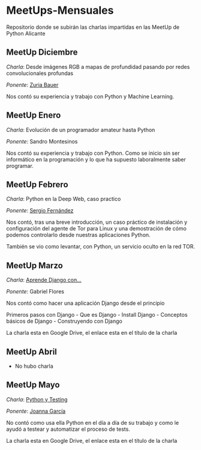 # MeetUps-Mensuales

Repositorio donde se subirán las charlas impartidas en las MeetUp de Python Alicante

## MeetUp Diciembre

_Charla_: Desde imágenes RGB a mapas de profundidad pasando por redes convolucionales profundas

_Ponente_: [Zuria Bauer](https://twitter.com/zuriich92)

Nos contó su experiencia y trabajo con Python y Machine Learning.

## MeetUp Enero

_Charla_: Evolución de un programador amateur hasta Python

_Ponente_: Sandro Montesinos

Nos contó su experiencia y trabajo con Python. Como se inicio sin ser
informático en la programación y lo que ha supuesto laboralmente saber
programar.

## MeetUp Febrero

_Charla_:
Python en la Deep Web, caso practico

_Ponente_: [Sergio Fernández](mailto:serfer2@gmail.com)

Nos contó, tras una breve introducción, un caso práctico de instalación y
configuración del agente de Tor para Linux y una demostración de cómo podemos
controlarlo desde nuestras aplicaciones Python.

También se vio como levantar, con Python, un servicio oculto en la red TOR.

## MeetUp Marzo

_Charla_:
[Aprende Django con...](https://goo.gl/QEqJ4W)

_Ponente_: Gabriel Flores

Nos contó como hacer una aplicación Django desde el principio

Primeros pasos con Django
    - Que es Django
    - Install Django
    - Conceptos básicos de Django
    - Construyendo con Django

La charla esta en Google Drive, el enlace esta en el título de la charla

## MeetUp Abril

- No hubo charla

## MeetUp Mayo

_Charla_: [Python y Testing](https://drive.google.com/file/d/1tep1wtwG_nfxQ6SYD83FKIR7pe2nkKrg/view)

_Ponente_: [Joanna García](www.linkedin.com/in/joannagarcia/)

No contó como usa ella Python en el día a día de su trabajo y como le ayudó a testear y automatizar el proceso de tests.

La charla esta en Google Drive, el enlace esta en el título de la charla